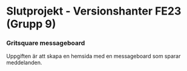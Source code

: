 # Slutprojekt - Versionshanter FE23 (Grupp 9)
### Gritsquare messageboard

Uppgiften är att skapa en hemsida med en messageboard som sparar meddelanden.
